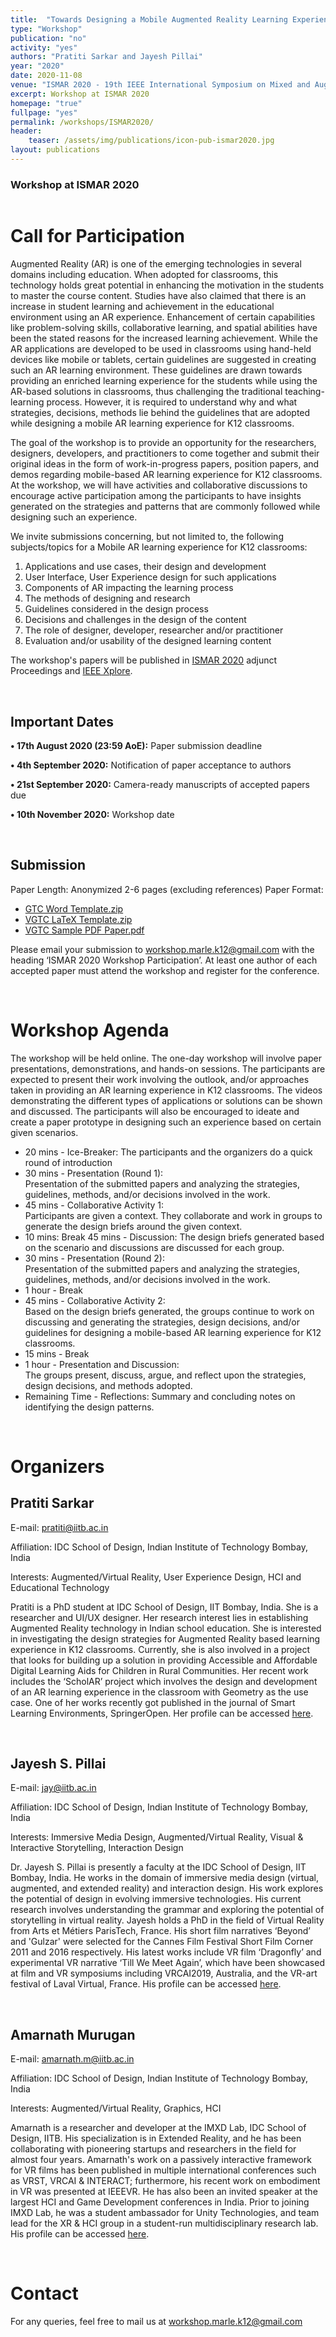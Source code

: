 ```yaml
---
title:  "Towards Designing a Mobile Augmented Reality Learning Experience"
type: "Workshop"
publication: "no"
activity: "yes"
authors: "Pratiti Sarkar and Jayesh Pillai"
year: "2020"
date: 2020-11-08
venue: "ISMAR 2020 - 19th IEEE International Symposium on Mixed and Augmented Reality, Porto de Galinhas, Brazil"
excerpt: Workshop at ISMAR 2020
homepage: "true"
fullpage: "yes"
permalink: /workshops/ISMAR2020/
header:
    teaser: /assets/img/publications/icon-pub-ismar2020.jpg
layout: publications
---
```



### Workshop at ISMAR 2020

<figure class="align-center" style="width:100%;">
  <img src="{{ site.url }}{{ site.baseurl }}/assets/img/publications/ismar-workshop.png" alt="">
</figure> 

# Call for Participation

Augmented Reality (AR) is one of the emerging technologies in several domains including education. When adopted for classrooms, this technology holds great potential in enhancing the motivation in the students to master the course content. Studies have also claimed that there is an increase in student learning and achievement in the educational environment using an AR experience. Enhancement of certain capabilities like problem-solving skills, collaborative learning, and spatial abilities have been the stated reasons for the increased learning achievement. While the AR applications are developed to be used in classrooms using hand-held devices like mobile or tablets, certain guidelines are suggested in creating such an AR learning environment. These guidelines are drawn towards providing an enriched learning experience for the students while using the AR-based solutions in classrooms, thus challenging the traditional teaching-learning process. However, it is required to understand why and what strategies, decisions, methods lie behind the guidelines that are adopted while designing a mobile AR learning experience for K12 classrooms. 

The goal of the workshop is to provide an opportunity for the researchers, designers, developers, and practitioners to come together and submit their original ideas in the form of work-in-progress papers, position papers, and demos regarding mobile-based AR learning experience for K12 classrooms. At the workshop, we will have activities and collaborative discussions to encourage active participation among the participants to have insights generated on the strategies and patterns that are commonly followed while designing such an experience.

We invite submissions concerning, but not limited to, the following subjects/topics for a Mobile AR learning experience for K12 classrooms:
1. Applications and use cases, their design and development
2. User Interface, User Experience design for such applications
3. Components of AR impacting the learning process
4. The methods of designing and research
5. Guidelines considered in the design process
6. Decisions and challenges in the design of the content
7. The role of designer, developer, researcher and/or practitioner
8. Evaluation and/or usability of the designed learning content

The workshop's papers will be published in <a href="https://ismar20.org/" target="_blank">ISMAR 2020</a> adjunct Proceedings and <a href="https://ieeexplore.ieee.org/Xplore/home.jsp" target="_blank">IEEE Xplore</a>.

<br>

## Important Dates
**• 17th August 2020 (23:59 AoE):** Paper submission deadline

**• 4th September 2020:** Notification of paper acceptance to authors

**• 21st September 2020:** Camera-ready manuscripts of accepted papers due

**• 10th November 2020:** Workshop date

<br>

## Submission
Paper Length: Anonymized 2-6 pages (excluding references) 
Paper Format: 

- <a href="http://ismar20.org/wp-content/uploads/2020/03/vgtc_word.zip" target="_blank">GTC Word Template.zip</a>
- <a href="http://ismar20.org/wp-content/uploads/2020/03/vgtc_latex.zip" target="_blank">VGTC LaTeX Template.zip</a>
- <a href="http://ismar20.org/wp-content/uploads/2020/03/vgtc_sample.pdf" target="_blank">VGTC Sample PDF Paper.pdf</a>


Please email your submission to <a href="mailto:workshop.marle.k12@gmail.com?subject=ISMAR 2020 Workshop Participation" target="_blank">workshop.marle.k12@gmail.com</a> with the heading ‘ISMAR 2020 Workshop Participation’. At least one author of each accepted paper must attend the workshop and register for the conference.

<br>

# Workshop Agenda
The workshop will be held online. The one-day workshop will involve paper presentations, demonstrations, and hands-on sessions. The participants are expected to present their work involving the outlook, and/or approaches taken in providing an AR learning experience in K12 classrooms. The videos demonstrating the different types of applications or solutions can be shown and discussed. The participants will also be encouraged to ideate and create a paper prototype in designing such an experience based on certain given scenarios.

- 20 mins - Ice-Breaker: 
The participants and the organizers do a quick round of introduction
- 30 mins - Presentation (Round 1): <br> 
Presentation of the submitted papers and analyzing the strategies, guidelines, methods, and/or decisions involved in the work.
- 45 mins - Collaborative Activity 1: <br> 
Participants are given a context. They collaborate and work in groups to generate the design briefs around the given context.
- 10 mins: Break
45 mins - Discussion: 
The design briefs generated based on the scenario and discussions are discussed for each group.
- 30 mins - Presentation (Round 2): <br>
Presentation of the submitted papers and analyzing the strategies, guidelines, methods, and/or decisions involved in the work.
- 1 hour - Break 
- 45 mins - Collaborative Activity 2: <br>
Based on the design briefs generated, the groups continue to work on discussing and generating the strategies, design decisions, and/or guidelines for designing a mobile-based AR learning experience for K12 classrooms. 
- 15 mins - Break
- 1 hour - Presentation and Discussion: <br>
The groups present, discuss, argue, and reflect upon the strategies, design decisions, and methods adopted.
- Remaining Time - Reflections: 
Summary and concluding notes on identifying the design patterns.

<br>

# Organizers

## Pratiti Sarkar 
E-mail: <a href="mailto:pratiti@iitb.ac.in?subject=Hello Pratiti!" target="_blank">pratiti@iitb.ac.in</a>

Affiliation: IDC School of Design, Indian Institute of Technology Bombay, India

Interests: Augmented/Virtual Reality, User Experience Design, HCI and Educational Technology

Pratiti is a PhD student at IDC School of Design, IIT Bombay, India. She is a researcher and UI/UX designer. Her research interest lies in establishing Augmented Reality technology in Indian school education. She is interested in investigating the design strategies for Augmented Reality based learning experience in K12 classrooms. Currently, she is also involved in a project that looks for building up a solution in providing Accessible and Affordable Digital Learning Aids for Children in Rural Communities. Her recent work includes the ‘ScholAR’ project which involves the design and development of an AR learning experience in the classroom with Geometry as the use case. One of her works recently got published in the journal of Smart Learning Environments, SpringerOpen. Her profile can be accessed <a href="https://pratitisarkar.github.io/" target="_blank">here</a>.

<br>

## Jayesh S. Pillai 
E-mail: <a href="mailto:jay@iitb.ac.in?subject=Hello Jayesh!" target="_blank">jay@iitb.ac.in</a>

Affiliation: IDC School of Design, Indian Institute of Technology Bombay, India

Interests: Immersive Media Design, Augmented/Virtual Reality, Visual & Interactive Storytelling, Interaction Design

Dr. Jayesh S. Pillai is presently a faculty at the IDC School of Design, IIT Bombay, India. He works in the domain of immersive media design (virtual, augmented, and extended reality) and interaction design. His work explores the potential of design in evolving immersive technologies. His current research involves understanding the grammar and exploring the potential of storytelling in virtual reality. Jayesh holds a PhD in the field of Virtual Reality from Arts et Métiers ParisTech, France. His short film narratives ‘Beyond’ and 'Gulzar' were selected for the Cannes Film Festival Short Film Corner 2011 and 2016 respectively. His latest works include VR film ‘Dragonfly’ and experimental VR narrative ‘Till We Meet Again’, which have been showcased at film and VR symposiums including VRCAI2019, Australia, and the VR-art festival of Laval Virtual, France. His profile can be accessed <a href="http://www.idc.iitb.ac.in/people/faculty/pillai-jayesh" target="_blank">here</a>. 

<br>

## Amarnath Murugan 
E-mail: <a href="mailto:amarnath.m@iitb.ac.in?subject=Hello Amarnath!" target="_blank">amarnath.m@iitb.ac.in</a>

Affiliation: IDC School of Design, Indian Institute of Technology Bombay, India

Interests: Augmented/Virtual Reality, Graphics, HCI

Amarnath is a researcher and developer at the IMXD Lab, IDC School of Design, IITB. His specialization is in Extended Reality, and he has been collaborating with pioneering startups and researchers in the field for almost four years. Amarnath's work on a passively interactive framework for VR films has been published in multiple international conferences such as VRST, VRCAI & INTERACT; furthermore, his recent work on embodiment in VR was presented at IEEEVR. He has also been an invited speaker at the largest HCI and Game Development conferences in India. Prior to joining IMXD Lab, he was a student ambassador for Unity Technologies, and team lead for the XR & HCI group in a student-run multidisciplinary research lab. His profile can be accessed <a href="https://amarnathmurugan.github.io/" target="_blank">here</a>.

<br>

# Contact
For any queries, feel free to mail us at <a href="mailto:workshop.marle.k12@gmail.com?subject=Query regarding ISMAR 2020 Workshop" target="_blank">workshop.marle.k12@gmail.com</a>
